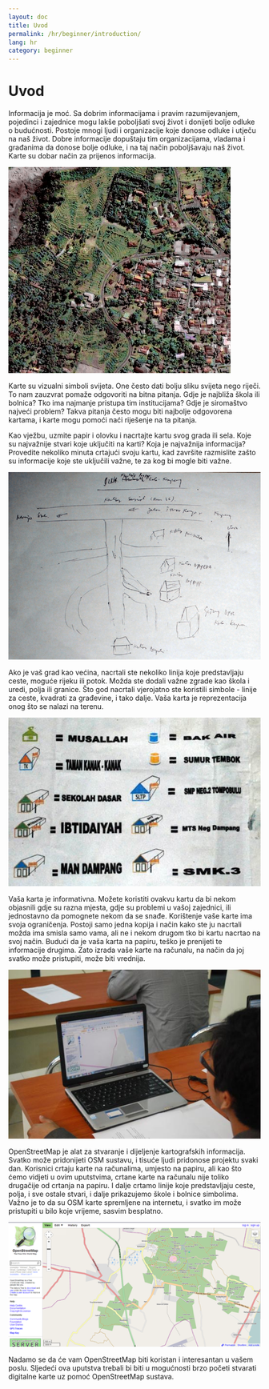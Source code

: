 ```yaml
---
layout: doc
title: Uvod
permalink: /hr/beginner/introduction/
lang: hr
category: beginner
---
```


Uvod
====

Informacija je moć. Sa dobrim informacijama i pravim razumijevanjem, pojedinci 
i zajednice mogu lakše poboljšati svoj život i donijeti bolje odluke o budućnosti.
Postoje mnogi ljudi i organizacije koje donose odluke i utječu na naš život.
Dobre informacije dopuštaju tim organizacijama, vladama i građanima da donose bolje odluke, 
i na taj način poboljšavaju naš život. Karte su dobar način za prijenos informacija.

![A village in Indonesia][]

Karte su vizualni simboli svijeta. One često dati bolju sliku svijeta 
nego riječi. To nam zauzvrat pomaže odgovoriti na bitna pitanja. 
Gdje je najbliža škola ili bolnica? Tko ima najmanje pristupa tim institucijama?
Gdje je siromaštvo najveći problem? Takva pitanja često mogu biti najbolje 
odgovorena kartama, i karte mogu pomoći naći riješenje na ta pitanja.

Kao vježbu, uzmite papir i olovku i nacrtajte kartu svog grada ili sela.
Koje su najvažnije stvari koje uključiti na karti?
Koja je najvažnija informacija? Provedite nekoliko minuta crtajući svoju kartu, 
kad završite razmislite zašto su informacije koje ste uključili važne, 
te za kog bi mogle biti važne.

![Example of a hand-drawn map][]

Ako je vaš grad kao većina, nacrtali ste nekoliko linija koje predstavljaju 
ceste, moguće rijeku ili potok. Možda ste dodali važne zgrade kao škola 
i uredi, polja ili granice. Što god nacrtali vjerojatno ste koristili 
simbole - linije za ceste, kvadrati za građevine, i tako dalje.
Vaša karta je reprezentacija onog što se nalazi na terenu.

![Examples of symbols][]

Vaša karta je informativna. Možete koristiti ovakvu kartu da bi nekom 
objasnili gdje su razna mjesta, gdje su problemi u vašoj zajednici, 
ili jednostavno da pomognete nekom da se snađe. Korištenje vaše karte 
ima svoja ograničenja. Postoji samo jedna kopija i način kako ste ju 
nacrtali možda ima smisla samo vama, ali ne i nekom drugom tko bi 
kartu nacrtao na svoj način. Budući da je vaša karta na papiru, 
teško je prenijeti te informacije drugima. Zato izrada vaše karte 
na računalu, na način da joj svatko može pristupiti, može biti vrednija.

![Mapping on Computer][]

OpenStreetMap je alat za stvaranje i dijeljenje kartografskih informacija.
Svatko može pridonijeti OSM sustavu, i tisuće ljudi pridonose projektu svaki dan.
Korisnici crtaju karte na računalima, umjesto na papiru, ali kao što ćemo vidjeti 
u ovim uputstvima, crtane karte na računalu nije toliko drugačije od crtanja na papiru.
I dalje crtamo linije koje predstavljaju ceste, polja, i sve ostale stvari, 
i dalje prikazujemo škole i bolnice simbolima. Važno je to da su OSM karte 
spremljene na internetu, i svatko im može pristupiti u bilo koje vrijeme, 
sasvim besplatno.

![Digital maps with OpenStreetMap][]

Nadamo se da će vam OpenStreetMap biti koristan i interesantan u vašem poslu.
Sljedeći ova uputstva trebali bi biti u mogućnosti brzo početi stvarati 
digitalne karte uz pomoć OpenStreetMap sustava.

[A village in Indonesia]: /images/en/beginner/01_introduction/en_beg_01_introduction_image00_village-in-indonesia.png
[Example of a hand-drawn map]: /images/en/beginner/01_introduction/en_beg_01_introduction_image01_hand-drawn-map.png
[Examples of symbols]: /images/en/beginner/01_introduction/en_beg_01_introduction_image02_examples-of-symbols.png
[Mapping on Computer]: /images/en/beginner/01_introduction/en_beg_01_introduction_image03_mapping-on-computer.png
[Digital maps with OpenStreetMap]: /images/en/beginner/01_introduction/en_beg_01_introduction_image04_digital-maps-with-osm.png
